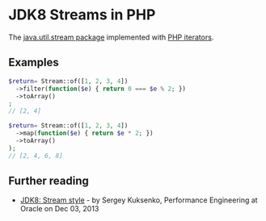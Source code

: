 JDK8 Streams in PHP
===================

The [java.util.stream package](http://download.java.net/jdk8/docs/api/java/util/stream/package-summary.html) implemented with [PHP iterators](http://php.net/manual/de/language.oop5.iterations.php).

Examples
--------

```php
$return= Stream::of([1, 2, 3, 4])
  ->filter(function($e) { return 0 === $e % 2; })
  ->toArray()
;
// [2, 4]

$return= Stream::of([1, 2, 3, 4])
  ->map(function($e) { return $e * 2; })
  ->toArray()
);
// [2, 4, 6, 8]
```

Further reading
---------------

* [JDK8: Stream style](http://de.slideshare.net/SergeyKuksenko/jdk8-stream-style) - by Sergey Kuksenko, Performance Engineering at Oracle on Dec 03, 2013 